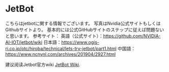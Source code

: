 # JetBot
こちらはjetbotに関する情報でございます。
写真はNvidia公式サイトもしくはGithubサイトより。
基本的には公式GitHubサイトのステップに従えば問題ないと思います。
参考サイト：
	英語（公式サイト）：https://github.com/NVIDIA-AI-IOT/jetbot/wiki
	日本語：https://www.ogis-ri.co.jp/otc/hiroba/technical/lets-try-jetbot/part1.html
	中国語：https://www.ncnynl.com/archives/201904/2927.html




建议阅读Jetbot官方wiki [JetBot Wiki](https://github.com/NVIDIA-AI-IOT/jetbot/wiki).


